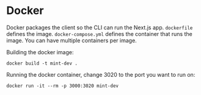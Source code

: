 # Docker

Docker packages the client so the CLI can run the Next.js app. `dockerfile` defines the image. `docker-compose.yml` defines the container that runs the image. You can have multiple containers per image.

Building the docker image:

`docker build -t mint-dev .`

Running the docker container, change 3020 to the port you want to run on:

`docker run -it --rm -p 3000:3020 mint-dev`

